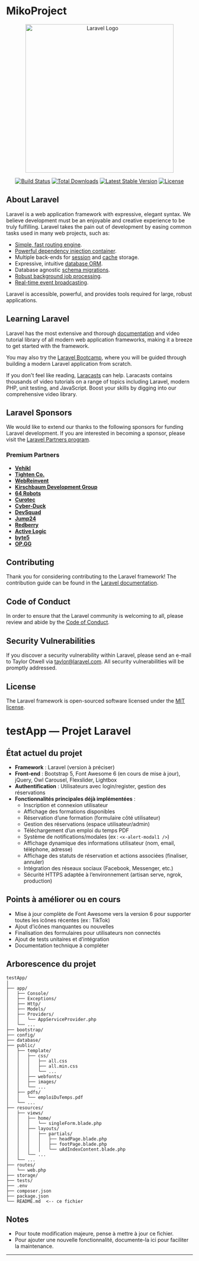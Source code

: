 # MikoProject
<p align="center"><a href="https://laravel.com" target="_blank"><img src="https://raw.githubusercontent.com/laravel/art/master/logo-lockup/5%20SVG/2%20CMYK/1%20Full%20Color/laravel-logolockup-cmyk-red.svg" width="400" alt="Laravel Logo"></a></p>

<p align="center">
<a href="https://github.com/laravel/framework/actions"><img src="https://github.com/laravel/framework/workflows/tests/badge.svg" alt="Build Status"></a>
<a href="https://packagist.org/packages/laravel/framework"><img src="https://img.shields.io/packagist/dt/laravel/framework" alt="Total Downloads"></a>
<a href="https://packagist.org/packages/laravel/framework"><img src="https://img.shields.io/packagist/v/laravel/framework" alt="Latest Stable Version"></a>
<a href="https://packagist.org/packages/laravel/framework"><img src="https://img.shields.io/packagist/l/laravel/framework" alt="License"></a>
</p>

## About Laravel

Laravel is a web application framework with expressive, elegant syntax. We believe development must be an enjoyable and creative experience to be truly fulfilling. Laravel takes the pain out of development by easing common tasks used in many web projects, such as:

- [Simple, fast routing engine](https://laravel.com/docs/routing).
- [Powerful dependency injection container](https://laravel.com/docs/container).
- Multiple back-ends for [session](https://laravel.com/docs/session) and [cache](https://laravel.com/docs/cache) storage.
- Expressive, intuitive [database ORM](https://laravel.com/docs/eloquent).
- Database agnostic [schema migrations](https://laravel.com/docs/migrations).
- [Robust background job processing](https://laravel.com/docs/queues).
- [Real-time event broadcasting](https://laravel.com/docs/broadcasting).

Laravel is accessible, powerful, and provides tools required for large, robust applications.

## Learning Laravel

Laravel has the most extensive and thorough [documentation](https://laravel.com/docs) and video tutorial library of all modern web application frameworks, making it a breeze to get started with the framework.

You may also try the [Laravel Bootcamp](https://bootcamp.laravel.com), where you will be guided through building a modern Laravel application from scratch.

If you don't feel like reading, [Laracasts](https://laracasts.com) can help. Laracasts contains thousands of video tutorials on a range of topics including Laravel, modern PHP, unit testing, and JavaScript. Boost your skills by digging into our comprehensive video library.

## Laravel Sponsors

We would like to extend our thanks to the following sponsors for funding Laravel development. If you are interested in becoming a sponsor, please visit the [Laravel Partners program](https://partners.laravel.com).

### Premium Partners

- **[Vehikl](https://vehikl.com/)**
- **[Tighten Co.](https://tighten.co)**
- **[WebReinvent](https://webreinvent.com/)**
- **[Kirschbaum Development Group](https://kirschbaumdevelopment.com)**
- **[64 Robots](https://64robots.com)**
- **[Curotec](https://www.curotec.com/services/technologies/laravel/)**
- **[Cyber-Duck](https://cyber-duck.co.uk)**
- **[DevSquad](https://devsquad.com/hire-laravel-developers)**
- **[Jump24](https://jump24.co.uk)**
- **[Redberry](https://redberry.international/laravel/)**
- **[Active Logic](https://activelogic.com)**
- **[byte5](https://byte5.de)**
- **[OP.GG](https://op.gg)**

## Contributing

Thank you for considering contributing to the Laravel framework! The contribution guide can be found in the [Laravel documentation](https://laravel.com/docs/contributions).

## Code of Conduct

In order to ensure that the Laravel community is welcoming to all, please review and abide by the [Code of Conduct](https://laravel.com/docs/contributions#code-of-conduct).

## Security Vulnerabilities

If you discover a security vulnerability within Laravel, please send an e-mail to Taylor Otwell via [taylor@laravel.com](mailto:taylor@laravel.com). All security vulnerabilities will be promptly addressed.

## License

The Laravel framework is open-sourced software licensed under the [MIT license](https://opensource.org/licenses/MIT).

# testApp — Projet Laravel

## État actuel du projet

- **Framework** : Laravel (version à préciser)
- **Front-end** : Bootstrap 5, Font Awesome 6 (en cours de mise à jour), jQuery, Owl Carousel, Flexslider, Lightbox
- **Authentification** : Utilisateurs avec login/register, gestion des réservations
- **Fonctionnalités principales déjà implémentées** :
  - Inscription et connexion utilisateur
  - Affichage des formations disponibles
  - Réservation d’une formation (formulaire côté utilisateur)
  - Gestion des réservations (espace utilisateur/admin)
  - Téléchargement d’un emploi du temps PDF
  - Système de notifications/modales (ex : `<x-alert-modal1 />`)
  - Affichage dynamique des informations utilisateur (nom, email, téléphone, adresse)
  - Affichage des statuts de réservation et actions associées (finaliser, annuler)
  - Intégration des réseaux sociaux (Facebook, Messenger, etc.)
  - Sécurité HTTPS adaptée à l’environnement (artisan serve, ngrok, production)

## Points à améliorer ou en cours
- Mise à jour complète de Font Awesome vers la version 6 pour supporter toutes les icônes récentes (ex : TikTok)
- Ajout d’icônes manquantes ou nouvelles
- Finalisation des formulaires pour utilisateurs non connectés
- Ajout de tests unitaires et d’intégration
- Documentation technique à compléter

## Arborescence du projet

```
testApp/
│
├── app/
│   ├── Console/
│   ├── Exceptions/
│   ├── Http/
│   ├── Models/
│   ├── Providers/
│   │   └── AppServiceProvider.php
│   └── ...
├── bootstrap/
├── config/
├── database/
├── public/
│   ├── template/
│   │   ├── css/
│   │   │   ├── all.css
│   │   │   ├── all.min.css
│   │   │   └── ...
│   │   ├── webfonts/
│   │   ├── images/
│   │   └── ...
│   ├── pdfs/
│   │   └── emploiDuTemps.pdf
│   └── ...
├── resources/
│   ├── views/
│   │   ├── home/
│   │   │   └── singleForm.blade.php
│   │   ├── layouts/
│   │   │   ├── partials/
│   │   │   │   ├── headPage.blade.php
│   │   │   │   ├── footPage.blade.php
│   │   │   │   └── uAdIndexContent.blade.php
│   │   └── ...
│   └── ...
├── routes/
│   └── web.php
├── storage/
├── tests/
├── .env
├── composer.json
├── package.json
└── README.md  <-- ce fichier
```

## Notes

- Pour toute modification majeure, pense à mettre à jour ce fichier.
- Pour ajouter une nouvelle fonctionnalité, documente-la ici pour faciliter la maintenance.

---
